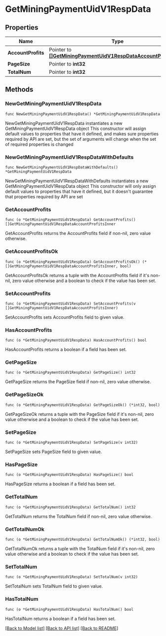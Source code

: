 # GetMiningPaymentUidV1RespData

## Properties

Name | Type | Description | Notes
------------ | ------------- | ------------- | -------------
**AccountProfits** | Pointer to [**[]GetMiningPaymentUidV1RespDataAccountProfitsInner**](GetMiningPaymentUidV1RespDataAccountProfitsInner.md) |  | [optional] 
**PageSize** | Pointer to **int32** |  | [optional] 
**TotalNum** | Pointer to **int32** |  | [optional] 

## Methods

### NewGetMiningPaymentUidV1RespData

`func NewGetMiningPaymentUidV1RespData() *GetMiningPaymentUidV1RespData`

NewGetMiningPaymentUidV1RespData instantiates a new GetMiningPaymentUidV1RespData object
This constructor will assign default values to properties that have it defined,
and makes sure properties required by API are set, but the set of arguments
will change when the set of required properties is changed

### NewGetMiningPaymentUidV1RespDataWithDefaults

`func NewGetMiningPaymentUidV1RespDataWithDefaults() *GetMiningPaymentUidV1RespData`

NewGetMiningPaymentUidV1RespDataWithDefaults instantiates a new GetMiningPaymentUidV1RespData object
This constructor will only assign default values to properties that have it defined,
but it doesn't guarantee that properties required by API are set

### GetAccountProfits

`func (o *GetMiningPaymentUidV1RespData) GetAccountProfits() []GetMiningPaymentUidV1RespDataAccountProfitsInner`

GetAccountProfits returns the AccountProfits field if non-nil, zero value otherwise.

### GetAccountProfitsOk

`func (o *GetMiningPaymentUidV1RespData) GetAccountProfitsOk() (*[]GetMiningPaymentUidV1RespDataAccountProfitsInner, bool)`

GetAccountProfitsOk returns a tuple with the AccountProfits field if it's non-nil, zero value otherwise
and a boolean to check if the value has been set.

### SetAccountProfits

`func (o *GetMiningPaymentUidV1RespData) SetAccountProfits(v []GetMiningPaymentUidV1RespDataAccountProfitsInner)`

SetAccountProfits sets AccountProfits field to given value.

### HasAccountProfits

`func (o *GetMiningPaymentUidV1RespData) HasAccountProfits() bool`

HasAccountProfits returns a boolean if a field has been set.

### GetPageSize

`func (o *GetMiningPaymentUidV1RespData) GetPageSize() int32`

GetPageSize returns the PageSize field if non-nil, zero value otherwise.

### GetPageSizeOk

`func (o *GetMiningPaymentUidV1RespData) GetPageSizeOk() (*int32, bool)`

GetPageSizeOk returns a tuple with the PageSize field if it's non-nil, zero value otherwise
and a boolean to check if the value has been set.

### SetPageSize

`func (o *GetMiningPaymentUidV1RespData) SetPageSize(v int32)`

SetPageSize sets PageSize field to given value.

### HasPageSize

`func (o *GetMiningPaymentUidV1RespData) HasPageSize() bool`

HasPageSize returns a boolean if a field has been set.

### GetTotalNum

`func (o *GetMiningPaymentUidV1RespData) GetTotalNum() int32`

GetTotalNum returns the TotalNum field if non-nil, zero value otherwise.

### GetTotalNumOk

`func (o *GetMiningPaymentUidV1RespData) GetTotalNumOk() (*int32, bool)`

GetTotalNumOk returns a tuple with the TotalNum field if it's non-nil, zero value otherwise
and a boolean to check if the value has been set.

### SetTotalNum

`func (o *GetMiningPaymentUidV1RespData) SetTotalNum(v int32)`

SetTotalNum sets TotalNum field to given value.

### HasTotalNum

`func (o *GetMiningPaymentUidV1RespData) HasTotalNum() bool`

HasTotalNum returns a boolean if a field has been set.


[[Back to Model list]](../README.md#documentation-for-models) [[Back to API list]](../README.md#documentation-for-api-endpoints) [[Back to README]](../README.md)


